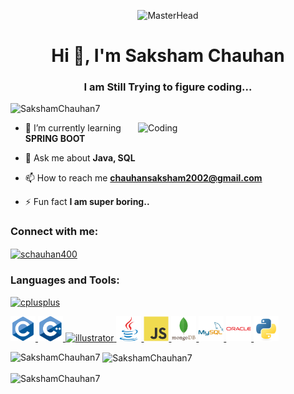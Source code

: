 <p align="center">
    <img src="Img/banner.gif" alt="MasterHead"  width="70%">
</p>
<h1 align="center">Hi 👋, I'm Saksham Chauhan</h1>
<h3 align="center">I am Still Trying to figure coding...</h3>

<p align="left"> <img src="https://komarev.com/ghpvc/?username=SakshamChauhan7&label=Profile%20views&color=0e75b6&style=flat" alt="SakshamChauhan7" /> </p>
<img align="right" alt="Coding" width="300" src="Img/coding-typing.gif">

- 🌱 I’m currently learning **SPRING BOOT**

- 💬 Ask me about **Java, SQL**

- 📫 How to reach me **chauhansaksham2002@gmail.com**

- ⚡ Fun fact **I am super boring..**

<h3 align="left">Connect with me:</h3>
<p align="left">
<a href="https://linkedin.com/in/schauhan400" target="blank"><img align="center" src="https://raw.githubusercontent.com/rahuldkjain/github-profile-readme-generator/master/src/images/icons/Social/linked-in-alt.svg" alt="schauhan400" height="30" width="40" /></a>
</p>

<h3 align="left">Languages and Tools:</h3>
<a href="https://spring.io/projects/spring-boot" target="_blank" rel="noreferrer"> <img src="https://cdn.jsdelivr.net/gh/devicons/devicon@latest/icons/spring/spring-original.svg" alt="cplusplus" width="40" height="40"/> </a>
<p align="left"> <a href="https://www.cprogramming.com/" target="_blank" rel="noreferrer"> <img src="https://raw.githubusercontent.com/devicons/devicon/master/icons/c/c-original.svg" alt="c" width="40" height="40"/> </a> <a href="https://www.w3schools.com/cpp/" target="_blank" rel="noreferrer"> <img src="https://raw.githubusercontent.com/devicons/devicon/master/icons/cplusplus/cplusplus-original.svg" alt="cplusplus" width="40" height="40"/> </a> <a href="https://www.adobe.com/in/products/illustrator.html" target="_blank" rel="noreferrer"> <img src="https://www.vectorlogo.zone/logos/adobe_illustrator/adobe_illustrator-icon.svg" alt="illustrator" width="40" height="40"/> </a> <a href="https://www.java.com" target="_blank" rel="noreferrer"> <img src="https://raw.githubusercontent.com/devicons/devicon/master/icons/java/java-original.svg" alt="java" width="40" height="40"/> </a> <a href="https://developer.mozilla.org/en-US/docs/Web/JavaScript" target="_blank" rel="noreferrer"> <img src="https://raw.githubusercontent.com/devicons/devicon/master/icons/javascript/javascript-original.svg" alt="javascript" width="40" height="40"/> </a> <a href="https://www.mongodb.com/" target="_blank" rel="noreferrer"> <img src="https://raw.githubusercontent.com/devicons/devicon/master/icons/mongodb/mongodb-original-wordmark.svg" alt="mongodb" width="40" height="40"/> </a> <a href="https://www.mysql.com/" target="_blank" rel="noreferrer"> <img src="https://raw.githubusercontent.com/devicons/devicon/master/icons/mysql/mysql-original-wordmark.svg" alt="mysql" width="40" height="40"/> </a> <a href="https://www.oracle.com/" target="_blank" rel="noreferrer"> <img src="https://raw.githubusercontent.com/devicons/devicon/master/icons/oracle/oracle-original.svg" alt="oracle" width="40" height="40"/> </a> <a href="https://www.python.org" target="_blank" rel="noreferrer"> <img src="https://raw.githubusercontent.com/devicons/devicon/master/icons/python/python-original.svg" alt="python" width="40" height="40"/> </a> </p>

<p><img align="left" src="https://github-readme-stats.vercel.app/api/top-langs?username=sakshamchauhan7&show_icons=true&locale=en&layout=compact" alt="SakshamChauhan7" /></p>

<p>&nbsp;<img align="center" src="https://github-readme-stats.vercel.app/api?username=sakshamchauhan7&show_icons=true&locale=en" alt="SakshamChauhan7" /></p>

<p><img align="center" src="https://github-readme-streak-stats.herokuapp.com/?user=sakshamchauhan7&" alt="SakshamChauhan7" /></p>

